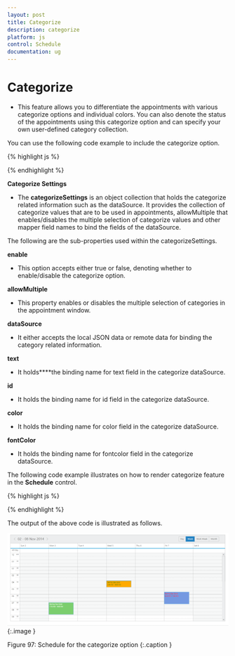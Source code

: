 ```yaml
---
layout: post
title: Categorize
description: categorize	
platform: js
control: Schedule
documentation: ug
---
```


# Categorize	

* This feature allows you to differentiate the appointments with various categorize options and individual colors. You can also denote the status of the appointments using this categorize option and can specify your own user-defined category collection.

You can use the following code example to include the categorize option.



{% highlight js %}


<div id="Schedule1"> </div>
<script>
$(function () {
$("#Schedule1").ejSchedule({
**categorizeSettings:{**
**enable:true,**
**allowMultiple:true,**
**dataSource: [**
**{ text: "Blue Category", id: 1, color: "#7499e1", fontColor: "red" },**
**{ text: "Green Category", id: 2, color: "#7cce6e", fontColor: "white" },**
**{ text: "Orange Category", id: 3, color: "#ffaa00", fontColor: "green" }**
**],**
**text: "text", id: "id", color: "color",fontColor: "fontColor"**
**},**
});
});
</script>


{% endhighlight %}





**Categorize Settings**

* The **categorizeSettings** is an object collection that holds the categorize related information such as the dataSource. It provides the collection of categorize values that are to be used in appointments, allowMultiple that enables/disables the multiple selection of categorize values and other mapper field names to bind the fields of the dataSource. 

The following are the sub-properties used within the categorizeSettings.

**enable**

* This option accepts either true or false, denoting whether to enable/disable the categorize option.

**allowMultiple**

* This property enables or disables the multiple selection of categories in the appointment window. 

**dataSource**

* It either accepts the local JSON data or remote data for binding the category related information. 

**text**

* It holds****the binding name for text field in the categorize dataSource.

**id**

* It holds the binding name for id field in the categorize dataSource.

**color**

* It holds the binding name for color field in the categorize dataSource.

**fontColor**

* It holds the binding name for fontcolor field in the categorize dataSource.

The following code example illustrates on how to render categorize feature in the **Schedule** control.



{% highlight js %}



<div id="Schedule1"> </div>
<script>

$(function () {
var dManager = ej.DataManager(window.Default).executeLocal(ej.Query().take(2));
$("#Schedule1").ejSchedule({
// categorize data collection
**categorizeSettings:{**
**enable:true,**
**dataSource: [**
**{ text: "Blue Category", id: 1, color: "#7499e1", fontColor: "red" },**
**{ text: "Green Category", id: 2, color: "#7cce6e", fontColor: "white" },**
**{ text: "Orange Category", id: 3, color: "#ffaa00", fontColor: "green" }**
**],**
**text: "text", id: "id", color: "color",fontColor: "fontColor"**
**},**
appointmentSettings: {
dataSource: dManager,
id: "Id",
subject: "Subject",
startTime: "StartTime",
endTime: "EndTime",
allDay: "AllDay",
recurrence: "Recurrence",
recurrenceRule: "RecurrenceRule",

// bind the resource id fields collection of each level
**categorize:"Categorize"**
}
});

});
// The appointment data along with categorize data to be passed to the dataSource are as follows,
window.Default = [{
Id: 100,
Subject: "Bering Sea Gold",
StartTime: new Date(new Date().setMinutes(new Date().getMinutes() + 6)),
EndTime: new Date(new Date().setHours(new Date().getHours() + 2)),
AllDay: false,
Recurrence: true,
RecurrenceRule: "FREQ=DAILY;INTERVAL=2;COUNT=10",
// single value for the categorize
**Categorize:"3"**
}, {
Id: 101,
Subject: "Bering Sea Gold",
StartTime:new Date().setHours(4, 0),
EndTime: new Date().setHours(5, 0),
AllDay: false,
Recurrence: false,
// two values to separate using the comma separate.
**Categorize: "1,3"**
}
];
</script>



{% endhighlight %}



The output of the above code is illustrated as follows.

![C:/Users/hariprasanths/Desktop/imagess/123/Capture1.PNG](Categorize_images/Categorize_img1.png)
{:.image }

Figure 97: Schedule for the categorize option
{:.caption }


